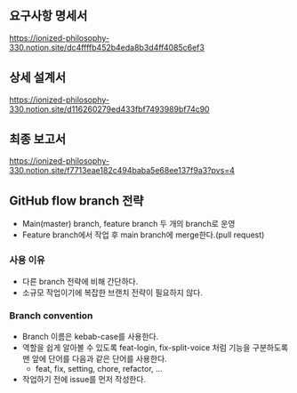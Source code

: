 ## 요구사항 명세서
https://ionized-philosophy-330.notion.site/dc4ffffb452b4eda8b3d4ff4085c6ef3

## 상세 설계서
https://ionized-philosophy-330.notion.site/d116260279ed433fbf7493989bf74c90

## 최종 보고서
https://ionized-philosophy-330.notion.site/f7713eae182c494baba5e68ee137f9a3?pvs=4

## GitHub flow branch 전략
- Main(master) branch, feature branch 두 개의 branch로 운영
- Feature branch에서 작업 후 main branch에 merge한다.(pull request)

### 사용 이유
- 다른 branch 전략에 비해 간단하다.
- 소규모 작업이기에 복잡한 브랜치 전략이 필요하지 않다.

### Branch convention
- Branch 이름은 kebab-case를 사용한다.
- 역할을 쉽게 알아볼 수 있도록 feat-login, fix-split-voice 처럼 기능을 구분하도록 맨 앞에 단어를 다음과 같은 단어를 사용한다. 
  - feat, fix, setting, chore, refactor, …
- 작업하기 전에 issue를 먼저 작성한다.
